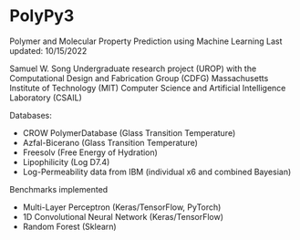 # PolyPy3
Polymer and Molecular Property Prediction using Machine Learning
Last updated: 10/15/2022

Samuel W. Song
Undergraduate research project (UROP) with the Computational Design and Fabrication Group (CDFG)
Massachusetts Institute of Technology (MIT)
Computer Science and Artificial Intelligence Laboratory (CSAIL)

Databases:
- CROW PolymerDatabase (Glass Transition Temperature)
- Azfal-Bicerano (Glass Transition Temperature)
- Freesolv (Free Energy of Hydration)
- Lipophilicity (Log D7.4)
- Log-Permeability data from IBM (individual x6 and combined Bayesian)

Benchmarks implemented
- Multi-Layer Perceptron (Keras/TensorFlow, PyTorch)
- 1D Convolutional Neural Network (Keras/TensorFlow)
- Random Forest (Sklearn)
